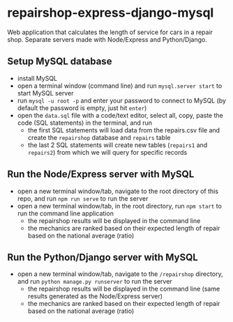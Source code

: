 # repairshop-express-django-mysql
Web application that calculates the length of service for cars in a repair shop. Separate servers made with Node/Express and Python/Django.

## Setup MySQL database
- install MySQL
- open a terminal window (command line) and run `mysql.server start` to start MySQL server
- run `mysql -u root -p` and enter your password to connect to MySQL (by default the password is empty, just hit `enter`)
- open the `data.sql` file with a code/text editor, select all, copy, paste the code (SQL statements) in the terminal, and run
    - the first SQL statements will load data from the repairs.csv file and create the `repairshop` database and `repairs` table
    - the last 2 SQL statements will create new tables (`repairs1` and `repairs2`) from which we will query for specific records

## Run the Node/Express server with MySQL
- open a new terminal window/tab, navigate to the root directory of this repo, and run `npm run serve` to run the server
- open a new terminal window/tab, in the root directory, run `npm start` to run the command line application
    - the repairshop results will be displayed in the command line
    - the mechanics are ranked based on their expected length of repair based on the national average (ratio)

## Run the Python/Django server with MySQL
- open a new terminal window/tab, navigate to the `/repairshop` directory, and run `python manage.py runserver` to run the server
    - the repairshop results will be displayed in the command line (same results generated as the Node/Express server)
    - the mechanics are ranked based on their expected length of repair based on the national average (ratio)   
